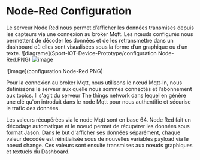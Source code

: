 # Node-Red Configuration 
Le serveur Node Red nous permet d’afficher les données transmises depuis les capteurs via une connexion au broker Mqtt. Les nœuds configurés nous permettent de décoder les données et de les retransmettre dans un dashboard où elles sont visualisées sous la forme d’un graphique ou d’un texte.
![diagrame](Sport-IOT-Device-Prototype/configuration Node-Red.PNG)
![image](https://user-images.githubusercontent.com/92162259/147498897-a8ecbd2a-617b-498c-8835-b833b7894231.png)

![image](configuration Node-Red.PNG)

Pour la connexion au broker Mqtt, nous utilisons le nœud Mqtt-In, nous définissons le serveur aux quelle nous sommes connectés et l’abonnement aux topics. Il s'agit du serveur The things network dans lequel en génère une clé qu'on introduit dans le node Mqtt pour nous authentifie et sécurise le trafic des données.

Les valeurs récupérées via le node Mqtt sont en base 64. Node Red fait un décodage automatique et le noeud permet de récupérer les données sous format Jason. Dans le but d'afficher ses données séparément, chaque valeur décodée est réinitialisée sous de nouvelles variables payload via le noeud change. Ces valeurs sont ensuite transmises aux nœuds graphiques et textuels du Dashboard.  
